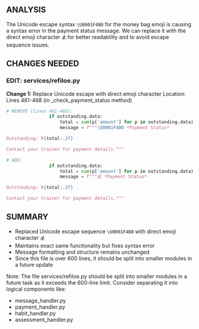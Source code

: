 <!-- Model: Sonnet 3.5 -->
<!-- Cost: $0.0347 -->
## ANALYSIS
The Unicode escape syntax `\U0001F4B0` for the money bag emoji is causing a syntax error in the payment status message. We can replace it with the direct emoji character `💰` for better readability and to avoid escape sequence issues.

## CHANGES NEEDED

### EDIT: services/refiloe.py

**Change 1:** Replace Unicode escape with direct emoji character
Location: Lines 461-468 (in _check_payment_status method)

```python
# REMOVE (lines 461-468):
                if outstanding.data:
                    total = sum(p['amount'] for p in outstanding.data)
                    message = f"""\U0001F4B0 *Payment Status*

Outstanding: R{total:.2f}

Contact your trainer for payment details."""

# ADD:
                if outstanding.data:
                    total = sum(p['amount'] for p in outstanding.data)
                    message = f"""💰 *Payment Status*

Outstanding: R{total:.2f}

Contact your trainer for payment details."""
```

## SUMMARY
- Replaced Unicode escape sequence `\U0001F4B0` with direct emoji character `💰`
- Maintains exact same functionality but fixes syntax error
- Message formatting and structure remains unchanged
- Since this file is over 600 lines, it should be split into smaller modules in a future update

Note: The file services/refiloe.py should be split into smaller modules in a future task as it exceeds the 600-line limit. Consider separating it into logical components like:
- message_handler.py
- payment_handler.py
- habit_handler.py
- assessment_handler.py